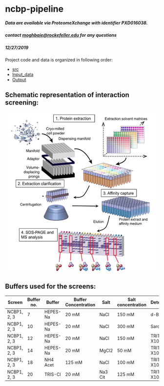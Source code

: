 # ncbp-pipeline
##### Data are available via ProteomeXchange with identifier PXD016038.
##### contact moghbaie@rockefeller.edu for any questions
##### 12/27/2019



Project code and data is organized in following order:

* [src](src/)
* [Input_data](data/)
* [Output](out/)


## Schematic representation of interaction screening:

<img src="Schematic.Representation.Interaction.Screening.png" alt="Pipeline" width="700"></img>


## Buffers used for the screens: 

|	Screen	|	Buffer no.	|	Buffer	|	Buffer Concentration	| 	Salt	| Salt concentration	| Detergent |	Detergent Concentration		|	pH|
| ------------- | ------------- |------------- | ------------- |------------- |------------- |------------- |------------- | ------------- |
| NCBP1, 2, 3  | 7 |	HEPES-Na	|	20 mM	|	NaCl	| 150 mM |	d-BCHAP|	5mM	|	7.4 |
| NCBP1, 2, 3  | 10  |	HEPES-Na	|	20 mM	|	NaCl	| 300 mM  |	Sarcosyl	|	0.5mM	|	7.4 |
| NCBP1, 2, 3  | 12  |	HEPES-Na	|	20 mM	|	NaCl	| 150 mM  |	TRIT X100	|	0.5 % v/v |	7.4 |
|	NCBP1, 2, 3 | 14  |	HEPES-Na	|	20 mM	|	MgCl2	| 50 mM  |	TRIT X100	|	0.5 % v/v |	7.4 |
|	NCBP1, 2, 3	|	18	|	NH4 Acet	|	125 mM	|	NaCl	| 100 mM |	TRIT X100	|	1 % v/v |	7 |
|	NCBP1, 2, 3	|	20	|	TRIS-Cl	|	20 mM	|	Na3 Cit	| 125 mM  |	TRIT X100	|	1 % v/v |	8 |



